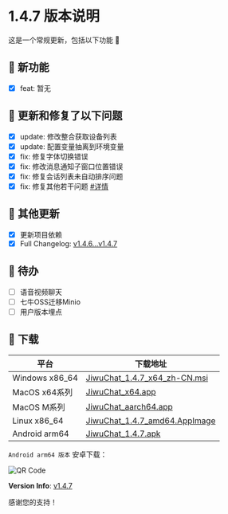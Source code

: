 # 1.4.7 版本说明

这是一个常规更新，包括以下功能 🧪

## 🔮 新功能

- [x] feat: 暂无

## 🔨 更新和修复了以下问题

- [x] update: 修改整合获取设备列表
- [x] update: 配置变量抽离到环境变量
- [x] fix: 修复字体切换错误
- [x] fix: 修改消息通知子窗口位置错误
- [x] fix: 修复会话列表未自动排序问题
- [x] fix: 修复其他若干问题 [#详情](https://github.com/KiWi233333/jiwu-mall-chat-tauri/compare/v1.4.6...v1.4.7)

## 🧿 其他更新

- [x] 更新项目依赖
- [x] Full Changelog: [v1.4.6...v1.4.7](https://github.com/KiWi233333/jiwu-mall-chat-tauri/compare/v1.4.6...v1.4.7)

## 📌 待办

- [ ] 语音视频聊天
- [ ] 七牛OSS迁移Minio
- [ ] 用户版本埋点

## 🧪 下载

| 平台           | 下载地址                                                                                                                                   |
| -------------- | ------------------------------------------------------------------------------------------------------------------------------------------ |
| Windows x86_64 | [JiwuChat_1.4.7_x64_zh-CN.msi](https://github.com/KiWi233333/jiwu-mall-chat-tauri/releases/download/v1.4.7/JiwuChat_1.4.7_x64_zh-CN.msi)   |
| MacOS x64系列  | [JiwuChat_x64.app](https://github.com/KiWi233333/jiwu-mall-chat-tauri/releases/download/v1.4.7/JiwuChat_1.4.7_x64.dmg)                     |
| MacOS M系列    | [JiwuChat_aarch64.app](https://github.com/KiWi233333/jiwu-mall-chat-tauri/releases/download/v1.4.7/JiwuChat_1.4.7_aarch64.dmg)             |
| Linux x86_64   | [JiwuChat_1.4.7_amd64.AppImage](https://github.com/KiWi233333/jiwu-mall-chat-tauri/releases/download/v1.4.7/JiwuChat_1.4.7_amd64.AppImage) |
| Android arm64  | [JiwuChat_1.4.7.apk](https://github.com/KiWi233333/jiwu-mall-chat-tauri/releases/download/v1.4.7/JiwuChat_1.4.7.apk)                       |

<!-- JiwuChat_1.4.7.apk -->

`Android arm64 版本` 安卓下载：

![QR Code](https://api.jiwu.kiwi2333.top/res/qrcode/stream?content=https://github.com/KiWi233333/jiwu-mall-chat-tauri/releases/download/v1.4.7/JiwuChat_1.4.7.apk&w=200&h=200)

**Version Info**: [v1.4.7](https://github.com/KiWi233333/jiwu-mall-chat-tauri/blob/main/.github/releasemd/v1.4.7.md)

感谢您的支持！
